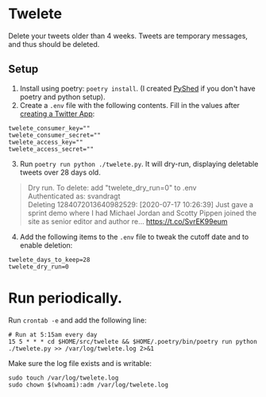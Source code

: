# Twelete
Delete your tweets older than 4 weeks. Tweets are temporary messages, and thus should be deleted.


## Setup

1. Install using poetry: `poetry install`. (I created [PyShed](https://github.com/svandragt/pyshed) if you don't have poetry and python setup).
2. Create a `.env` file with the following contents. Fill in the values after [creating a Twitter App](https://developer.twitter.com/en/apps):
```
twelete_consumer_key=""
twelete_consumer_secret=""
twelete_access_key=""
twelete_access_secret=""
```
3. Run `poetry run python ./twelete.py`. It will dry-run, displaying deletable tweets over 28 days old.

> Dry run. To delete: add "twelete_dry_run=0" to .env<br>
> Authenticated as: svandragt<br>
> Deleting 1284072013640982529: [2020-07-17 10:26:39] Just gave a sprint demo where I had Michael Jordan and Scotty Pippen joined the site as senior editor and author re… https://t.co/SvrEK99eum

4. Add the following items to the `.env` file to tweak the cutoff date and to enable deletion:
```
twelete_days_to_keep=28
twelete_dry_run=0
```

# Run periodically.

Run `crontab -e` and add the following line:
```
# Run at 5:15am every day
15 5 * * * cd $HOME/src/twelete && $HOME/.poetry/bin/poetry run python ./twelete.py >> /var/log/twelete.log 2>&1
```

Make sure the log file exists and is writable:
```
sudo touch /var/log/twelete.log
sudo chown $(whoami):adm /var/log/twelete.log
```

